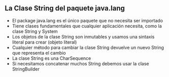 ## La Clase String del paquete java.lang

- El package java.lang es el único paquete que no necesita ser importado
- Tiene clases fundamentales que cualquier aplicación necesita, como la clase String y System
- Los objetos de la clase String son inmutables y usamos una sintaxis literal para crear (objeto literal)
- Cualquier método para cambiar la clase String devuelve un nuevo String que representa el cambio
- La clase String es una CharSequence
- Si necesitamos concatenar muchos String debemos usar la clase StringBuilder
